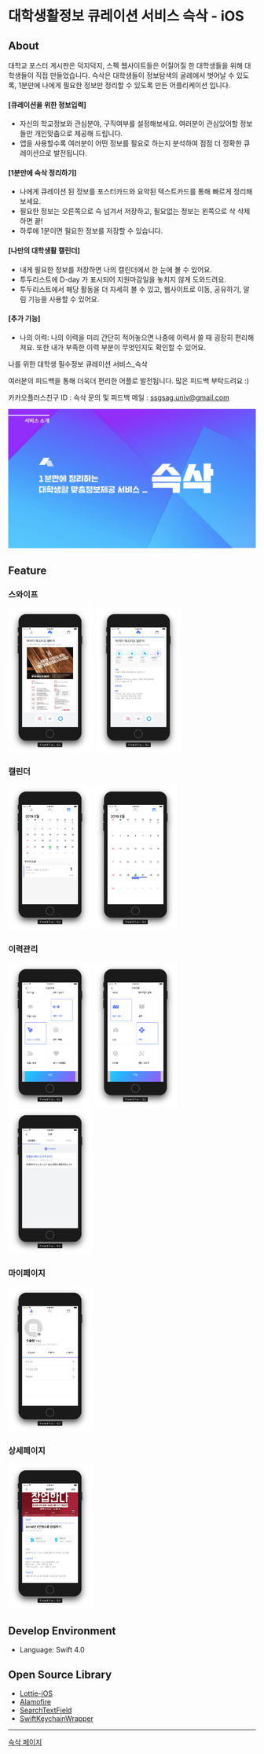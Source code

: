 # 대학생활정보 큐레이션 서비스 슥삭 - iOS



## About

대학교 포스터 게시판은 덕지덕지, 스펙 웹사이트들은 어질어질 한 대학생들을 위해 대학생들이 직접 만들었습니다.
슥삭은 대학생들이 정보탐색의 굴레에서 벗어날 수 있도록, 1분만에 나에게 필요한 정보만 정리할 수 있도록 만든 어플리케이션 입니다.

#### [큐레이션을 위한 정보입력]

- 자신의 학교정보와 관심분야, 구직여부를 설정해보세요. 여러분이 관심있어할 정보들만 개인맞춤으로 제공해 드립니다.
- 앱을 사용할수록 여러분이 어떤 정보를 필요로 하는지 분석하여 점점 더 정확한 큐레이션으로 발전됩니다.

#### [1분만에 슥삭 정리하기]

- 나에게 큐레이션 된 정보를 포스터카드와 요약된 텍스트카드를 통해 빠르게 정리해보세요.
- 필요한 정보는 오른쪽으로 슥 넘겨서 저장하고, 필요없는 정보는 왼쪽으로 삭 삭제하면 끝!
- 하루에 1분이면 필요한 정보를 저장할 수 있습니다.

#### [나만의 대학생활 캘린더]

- 내게 필요한 정보를 저장하면 나의 캘린더에서 한 눈에 볼 수 있어요.
- 투두리스트에 D-day 가 표시되어 지원마감일을 놓치지 않게 도와드려요.
- 투두리스트에서 해당 활동을 더 자세히 볼 수 있고, 웹사이트로 이동, 공유하기, 알림 기능을 사용할 수 있어요.

#### [추가 기능]

- 나의 이력: 나의 이력을 미리 간단히 적어놓으면 나중에 이력서 쓸 때 굉장히 편리해져요. 또한 내가 부족한 이력 부분이 무엇인지도 확인할 수 있어요.



나를 위한 대학생 필수정보 큐레이션 서비스_슥삭

여러분의 피드백을 통해 더욱더 편리한 어플로 발전됩니다. 많은 피드백 부탁드려요 :)

카카오플러스친구 ID : 슥삭
문의 및 피드백 메일 : ssgsag.univ@gmail.com



![image-20190402214120224](README.assets/image-20190402214120224.png)



## Feature

### 스와이프

<div>
<img src="/ReadmeImages/스와이프1.png" width="170" style="float: left; margin-right: 10px;"/>
<img src="/ReadmeImages/스와이프2.png" width="170">
</div>

### 캘린더

<div>
<img src="/ReadmeImages/캘린더1.png" width="170">
<img src="/ReadmeImages/캘린더2.png" width="170">
</div>

### 이력관리

<div>
<img src="/ReadmeImages/이력관리1.png" width="170">
<img src="/ReadmeImages/이력관리2.png" width="170">
<img src="/ReadmeImages/이력관리3.png" width="170">
</div>

### 마이페이지

<div>
<img src="/ReadmeImages/마이페이지1.png" width="170">
</div>

### 상세페이지

<div>
<img src="/ReadmeImages/상세페이지.png" width="170">
</div>


## Develop Environment

- Language: Swift 4.0



## Open Source Library

- [Lottie-iOS](https://github.com/airbnb/lottie-ios)
- [Alamofire](https://github.com/Alamofire/Alamofire)
- [SearchTextField](https://github.com/apasccon/SearchTextField)
- [SwiftKeychainWrapper](https://github.com/jrendel/SwiftKeychainWrapper)



-----

[슥삭 페이지](https://www.ssgsag.kr/)

